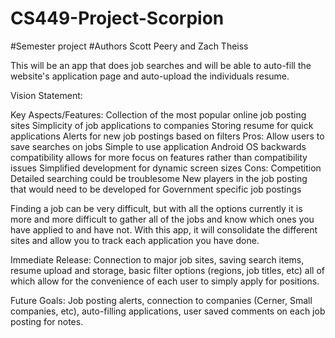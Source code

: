 # CS449-Project-Scorpion

#Semester project
#Authors Scott Peery and Zach Theiss

This will be an app that does job searches and will be able to auto-fill the website's application page and auto-upload 
the individuals resume.

Vision Statement:

Key Aspects/Features:
Collection of the most popular online job posting sites
Simplicity of job applications to companies
Storing resume for quick applications
Alerts for new job postings based on filters
Pros:
Allow users to save searches on jobs
Simple to use application
Android OS backwards compatibility allows for more focus on features rather than compatibility issues
Simplified development for dynamic screen sizes
Cons:
Competition
Detailed searching could be troublesome
New players in the job posting that would need to be developed for
Government specific job postings

Finding a job can be very difficult, but with all the options currently it is more and more difficult to gather all of the jobs and 
know which ones you have applied to and have not. With this app, it will consolidate the different sites and allow you to track each
application you have done.

Immediate Release:
    Connection to major job sites, saving search items, resume upload and storage, basic filter options (regions, job titles, etc) 
    all of which allow for the convenience of each user to simply apply for positions.
    
Future Goals:
    Job posting alerts, connection to companies (Cerner, Small companies, etc), auto-filling applications, user saved comments on 
    each job posting for notes.
